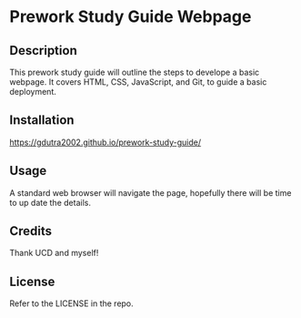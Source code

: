 # Prework Study Guide Webpage

## Description

This prework study guide will outline the steps to develope a basic webpage.  It covers HTML, CSS, JavaScript, and Git, to guide a basic deployment.

## Installation

https://gdutra2002.github.io/prework-study-guide/

## Usage

A standard web browser will navigate the page, hopefully there will be time to up date the details. 

## Credits

Thank UCD and myself!

## License

Refer to the LICENSE in the repo.
